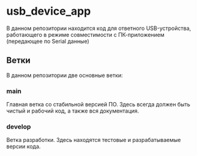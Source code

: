 # usb_device_app
В данном репозитории находится код для ответного USB-устройства, работающего в режиме совместимости с ПК-приложением (передающее по Serial данные)
## Ветки
В данном репозитории две основные ветки:
### main
Главная ветка со стабильной версией ПО. Здесь всегда должен быть чистый и рабочий код, а также вся документация. 
### develop
Ветка разработки. Здесь находятся тестовые и разрабатываемые версии кода. 